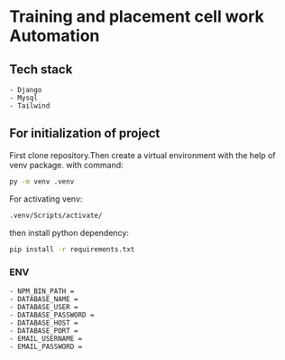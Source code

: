 # Training and placement cell work Automation

## Tech stack
    - Django
    - Mysql
    - Tailwind

## For initialization of project

First clone repository.Then create a virtual environment with the help of venv package. with command: 

``` bash
py -m venv .venv
```
For activating venv:

``` bash
.venv/Scripts/activate/
```
then install python dependency:


``` bash
pip install -r requirements.txt
``` 
### ENV 
    - NPM_BIN_PATH = 
    - DATABASE_NAME =
    - DATABASE_USER = 
    - DATABASE_PASSWORD =
    - DATABASE_HOST = 
    - DATABASE_PORT = 
    - EMAIL_USERNAME = 
    - EMAIL_PASSWORD = 